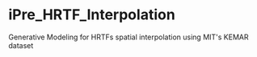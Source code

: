 # iPre_HRTF_Interpolation
Generative Modeling  for HRTFs spatial interpolation using MIT's KEMAR dataset 
